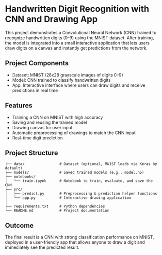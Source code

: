 # Handwritten Digit Recognition with CNN and Drawing App

This project demonstrates a Convolutional Neural Network (CNN) trained to recognize handwritten digits (0–9) using the MNIST dataset. After training, the model is integrated into a small interactive application that lets users draw digits on a canvas and instantly get predictions from the network.

## Project Components
  
  - Dataset: MNIST (28x28 grayscale images of digits 0–9)
  - Model: CNN trained to classify handwritten digits
  - App: Interactive interface where users can draw digits and receive predictions in real time

## Features
  
  - Training a CNN on MNIST with high accuracy 
  - Saving and reusing the trained model
  - Drawing canvas for user input
  - Automatic preprocessing of drawings to match the CNN input
  - Real-time digit prediction

## Project Structure
```
├── data/                # Dataset (optional, MNIST loads via Keras by default)
├── models/              # Saved trained models (e.g., model.h5)
├── notebooks/
│   └── train.ipynb      # Notebook to train, evaluate, and save the CNN
├── src/
│   ├── predict.py       # Preprocessing & prediction helper functions
│   └── app.py           # Interactive drawing application
│
├── requirements.txt     # Python dependencies
└── README.md            # Project documentation
```

## Outcome

The final result is a CNN with strong classification performance on MNIST, deployed in a user-friendly app that allows anyone to draw a digit and immediately see the predicted result.
